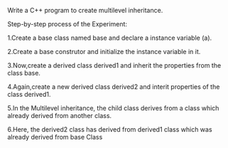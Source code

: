 Write a C++ program to create multilevel inheritance.

Step-by-step process of the Experiment:

1.Create a base class named base and declare a instance variable (a).

2.Create a base construtor and initialize the instance variable in it.

3.Now,create a derived class derived1 and inherit the properties from the class base.

4.Again,create a new derived class derived2 and interit properties of the class derived1.

5.In the Multilevel inheritance, the child class derives from a class which already derived from another class.

6.Here, the derived2 class has derived from derived1 class which was already derived from base Class
